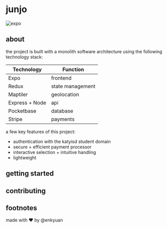 # junjo

![expo]({https://img.shields.io/badge/Expo-1B1F23?style=for-the-badge&logo=expo&logoColor=white})

## about

the project is built with a monolith software architecture using the following technology stack:

| Technology      | Function         |
| --------------- | ---------------- |
| Expo            | frontend         |
| Redux           | state management |
| Maptiler        | geolocation      |
| Express + Node  | api              |
| Pocketbase      | database         |
| Stripe          | payments         |

a few key features of this project:

- authentication with the katyisd student domain
- secure + efficient payment processor
- interactive selection + intuitive handling
- lightweight

## getting started

## contributing

## footnotes

made with ♥️ by @enkyuan
